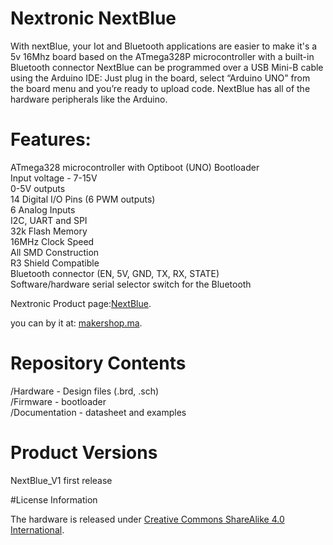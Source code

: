 # Nextronic NextBlue

With nextBlue, your Iot and Bluetooth applications are  easier to make
it's a 5v 16Mhz board based on the ATmega328P microcontroller with a built-in Bluetooth connector
NextBlue can be programmed over a USB Mini-B cable using the Arduino IDE: Just plug in the board, select “Arduino UNO” from the board menu and you’re ready to upload code.
NextBlue has all of the hardware peripherals like the Arduino.

# Features: 

  ATmega328 microcontroller with Optiboot (UNO) Bootloader<br />
  Input voltage - 7-15V<br />
  0-5V outputs<br />
  14 Digital I/O Pins (6 PWM outputs)<br />
  6 Analog Inputs<br />
  I2C, UART and SPI<br />
  32k Flash Memory<br />
  16MHz Clock Speed<br />
  All SMD Construction<br />
  R3 Shield Compatible<br />
  Bluetooth connector (EN, 5V, GND, TX, RX, STATE) <br />
  Software/hardware serial selector switch for the Bluetooth<br />

Nextronic Product page:[NextBlue](http://nextronic.ma/product/nextblue/).

you can by it at: [makershop.ma](http://makershop.ma/).



# Repository Contents

/Hardware - Design files (.brd, .sch)  
/Firmware - bootloader  
/Documentation - datasheet and examples

# Product Versions

NextBlue_V1 first release

#License Information

The hardware is released under [Creative Commons ShareAlike 4.0 International](https://creativecommons.org/licenses/by-sa/4.0/).
